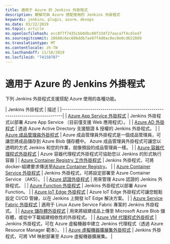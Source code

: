 ```yaml
---
title: 適用于 Azure 的 Jenkins 外掛程式
description: 瞭解可與 Azure 搭配使用的 Jenkins 外掛程式
keywords: jenkins、plugis、azure、devops
ms.date: 03/22/2019
ms.topic: article
ms.openlocfilehash: ecc8f7f7435cbb0dbc80f334f27aaca7f4cd1ed7
ms.sourcegitcommit: 28688c6ec606ddb7ae97f4d0ac0ec8e0cd622889
ms.translationtype: MT
ms.contentlocale: zh-TW
ms.lasthandoff: 11/18/2019
ms.locfileid: "74158787"
---
```

# <a name="jenkins-plugins-for-azure"></a>適用于 Azure 的 Jenkins 外掛程式

下列 Jenkins 外掛程式支援搭配 Azure 使用的各種功能。
  
| Jenkins 外掛程式 | 描述                                   |
|------------------------------------------------------------------------------|
| [Azure App Service 外掛程式](https://plugins.jenkins.io/azure-app-service)     | Jenkins 外掛程式以部署 Azure App Service （目前僅支援 Web 應用程式）。 | 
| [Azure AD 外掛程式](https://plugins.jenkins.io/azure-ad)                       | 透過 Azure Active Directory 支援驗證 & 授權的 Jenkins 外掛程式。 | 
| [Azure 成品管理員外掛程式](https://plugins.jenkins.io/azure-artifact-manager) | Azure 成品管理員外掛程式是一個成品管理員，可讓您將成品儲存到 Azure Blob 儲存體中。 Azure 成品管理員外掛程式可讓您以透明的方式 Jenkins 和您的作業，就像預設的成品管理員一樣。 | 
| [Azure 容器代理程式外掛程式](https://plugins.jenkins.io/azure-container-agents) | Azure 容器代理程式外掛程式可協助您以 Jenkins 的形式執行容器 | 
| [Azure Container Registry 工作外掛程式](https://plugins.jenkins.io/azure-container-registry-tasks)       | Jenkins 外掛程式，可將 docker-組建要求傳送至[Azure Container Registry](/azure/container-registry/container-registry-tasks-overview)。 |
| [Azure Container Service 外掛程式](https://plugins.jenkins.io/azure-acs)       | Jenkins 外掛程式，可將設定部署至 Azure Container Service （AKS）。 | 
| [Azure 認證外掛程式](https://plugins.jenkins.io/azure-credentials)      | 用來管理 Azure 認證的 Jenkins 外掛程式。 | 
| [Azure Function 外掛程式](https://plugins.jenkins.io/azure-function)           | Jenkins 外掛程式以部署 Azure Function。 | 
| [Azure IoT Edge 外掛程式](https://plugins.jenkins.io/azure-iot-edge)           | Azure IoT Edge 外掛程式可讓您輕鬆設定 CI/CD 管線，以在 Jenkins 上開發 IoT Edge 解決方案。 | 
| [Azure Service Fabric 外掛程式](https://plugins.jenkins.io/service-fabric)     | 適用于 Linux Azure Service Fabric 專案的 Jenkins 外掛程式。 |
| [Azure 儲存體外掛程式](https://plugins.jenkins.io/windows-azure-storage)     | 用來將組建成品上傳至 Microsoft Azure Blob 儲存體，或從中下載組建相依性的外掛程式。 | 
| [Azure VM 代理程式外掛程式](https://plugins.jenkins.io/azure-vm-agents)         | Jenkins 外掛程式，可在 Azure 虛擬機器中建立 Jenkins 代理程式（透過 Azure Resource Manager 範本）。 | 
| [Azure 虛擬機器擴展集外掛程式](https://plugins.jenkins.io/azure-vmss)           | Jenkins 外掛程式，可將 VM 映射部署至 Azure 虛擬機器擴展集。 | 